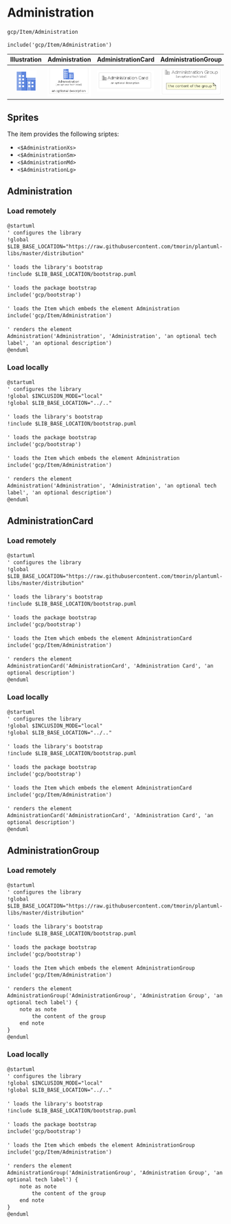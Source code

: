 # Administration


```text
gcp/Item/Administration
```

```text
include('gcp/Item/Administration')
```



| Illustration | Administration | AdministrationCard | AdministrationGroup |
| :---: | :---: | :---: | :---: |
| ![illustration for Illustration](../../gcp/Item/Administration.png) | ![illustration for Administration](../../gcp/Item/Administration.Local.png) | ![illustration for AdministrationCard](../../gcp/Item/AdministrationCard.Local.png) | ![illustration for AdministrationGroup](../../gcp/Item/AdministrationGroup.Local.png) |



## Sprites
The item provides the following sriptes:

- `<$AdministrationXs>`
- `<$AdministrationSm>`
- `<$AdministrationMd>`
- `<$AdministrationLg>`





## Administration

### Load remotely
```plantuml
@startuml
' configures the library
!global $LIB_BASE_LOCATION="https://raw.githubusercontent.com/tmorin/plantuml-libs/master/distribution"

' loads the library's bootstrap
!include $LIB_BASE_LOCATION/bootstrap.puml

' loads the package bootstrap
include('gcp/bootstrap')

' loads the Item which embeds the element Administration
include('gcp/Item/Administration')

' renders the element
Administration('Administration', 'Administration', 'an optional tech label', 'an optional description')
@enduml
```

### Load locally
```plantuml
@startuml
' configures the library
!global $INCLUSION_MODE="local"
!global $LIB_BASE_LOCATION="../.."

' loads the library's bootstrap
!include $LIB_BASE_LOCATION/bootstrap.puml

' loads the package bootstrap
include('gcp/bootstrap')

' loads the Item which embeds the element Administration
include('gcp/Item/Administration')

' renders the element
Administration('Administration', 'Administration', 'an optional tech label', 'an optional description')
@enduml
```

## AdministrationCard

### Load remotely
```plantuml
@startuml
' configures the library
!global $LIB_BASE_LOCATION="https://raw.githubusercontent.com/tmorin/plantuml-libs/master/distribution"

' loads the library's bootstrap
!include $LIB_BASE_LOCATION/bootstrap.puml

' loads the package bootstrap
include('gcp/bootstrap')

' loads the Item which embeds the element AdministrationCard
include('gcp/Item/Administration')

' renders the element
AdministrationCard('AdministrationCard', 'Administration Card', 'an optional description')
@enduml
```

### Load locally
```plantuml
@startuml
' configures the library
!global $INCLUSION_MODE="local"
!global $LIB_BASE_LOCATION="../.."

' loads the library's bootstrap
!include $LIB_BASE_LOCATION/bootstrap.puml

' loads the package bootstrap
include('gcp/bootstrap')

' loads the Item which embeds the element AdministrationCard
include('gcp/Item/Administration')

' renders the element
AdministrationCard('AdministrationCard', 'Administration Card', 'an optional description')
@enduml
```

## AdministrationGroup

### Load remotely
```plantuml
@startuml
' configures the library
!global $LIB_BASE_LOCATION="https://raw.githubusercontent.com/tmorin/plantuml-libs/master/distribution"

' loads the library's bootstrap
!include $LIB_BASE_LOCATION/bootstrap.puml

' loads the package bootstrap
include('gcp/bootstrap')

' loads the Item which embeds the element AdministrationGroup
include('gcp/Item/Administration')

' renders the element
AdministrationGroup('AdministrationGroup', 'Administration Group', 'an optional tech label') {
    note as note
        the content of the group
    end note
}
@enduml
```

### Load locally
```plantuml
@startuml
' configures the library
!global $INCLUSION_MODE="local"
!global $LIB_BASE_LOCATION="../.."

' loads the library's bootstrap
!include $LIB_BASE_LOCATION/bootstrap.puml

' loads the package bootstrap
include('gcp/bootstrap')

' loads the Item which embeds the element AdministrationGroup
include('gcp/Item/Administration')

' renders the element
AdministrationGroup('AdministrationGroup', 'Administration Group', 'an optional tech label') {
    note as note
        the content of the group
    end note
}
@enduml
```

